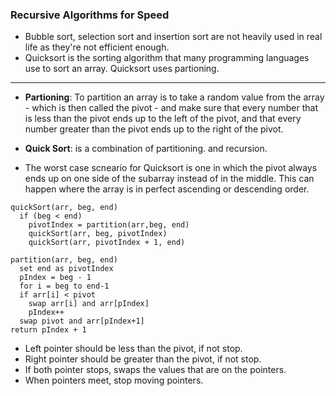 ### Recursive Algorithms for Speed
- Bubble sort, selection sort and insertion sort are not heavily used in real life as they're not efficient enough.
- Quicksort is the sorting algorithm that many programming languages use to sort an array. Quicksort uses partioning.
---
- **Partioning**: To partition an array is to take a random value from the array - which is then called the pivot - and make sure that every number that is less than the pivot ends up to the left of the pivot, and that every number greater than the pivot ends up to the right of the pivot.


- **Quick Sort**: is a combination of partitioning. and recursion. 
- The worst case scneario for Quicksort is one in which the pivot always ends up on one side of the subarray instead of in the middle. This can happen where the array is in perfect ascending or descending order.

```
quickSort(arr, beg, end)
  if (beg < end)
    pivotIndex = partition(arr,beg, end)
    quickSort(arr, beg, pivotIndex)
    quickSort(arr, pivotIndex + 1, end)

partition(arr, beg, end)
  set end as pivotIndex
  pIndex = beg - 1
  for i = beg to end-1
  if arr[i] < pivot
    swap arr[i] and arr[pIndex]
    pIndex++
  swap pivot and arr[pIndex+1]
return pIndex + 1
```

- Left pointer should be less than the pivot, if not stop.
- Right pointer should be greater than the pivot, if not stop.
- If both pointer stops, swaps the values that are on the pointers.
- When pointers meet, stop moving pointers.
